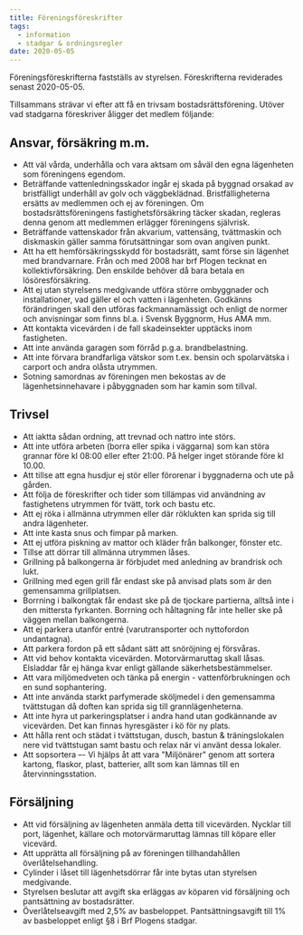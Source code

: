 ```yaml
---
title: Föreningsföreskrifter
tags:
  - information
  - stadgar & ordningsregler
date: 2020-05-05
---
```



Föreningsföreskrifterna fastställs av styrelsen. Föreskrifterna reviderades senast 2020-05-05.

<!--more-->

Tillsammans strävar vi efter att få en trivsam bostadsrättsförening. Utöver vad stadgarna föreskriver åligger det medlem följande:

## Ansvar, försäkring m.m.

- Att väl vårda, underhålla och vara aktsam om såväl den egna lägenheten som föreningens egendom.
- Beträffande vattenledningsskador ingår ej skada på byggnad orsakad av bristfälligt underhåll av golv och väggbeklädnad. Bristfälligheterna ersätts av medlemmen och ej av föreningen. Om bostadsrättsföreningens fastighetsförsäkring täcker skadan, regleras denna genom att medlemmen erlägger föreningens självrisk.
- Beträffande vattenskador från akvarium, vattensäng, tvättmaskin och diskmaskin gäller samma förutsättningar som ovan angiven punkt.
- Att ha ett hemförsäkringsskydd för bostadsrätt, samt förse sin lägenhet med brandvarnare. Från och med 2008 har brf Plogen tecknat en kollektivförsäkring. Den enskilde behöver då bara betala en lösöresförsäkring.
- Att ej utan styrelsens medgivande utföra större ombyggnader och installationer, vad gäller el och vatten i lägenheten. Godkänns förändringen skall den utföras fackmannamässigt och enligt de normer och anvisningar som finns bl.a. i Svensk Byggnorm, Hus AMA mm.
- Att kontakta vicevärden i de fall skadeinsekter upptäcks inom fastigheten.
- Att inte använda garagen som förråd p.g.a. brandbelastning.
- Att inte förvara brandfarliga vätskor som t.ex. bensin och spolarvätska i carport och andra olåsta utrymmen.
- Sotning samordnas av föreningen men bekostas av de lägenhetsinnehavare i påbyggnaden som har kamin som tillval.

## Trivsel

- Att iaktta sådan ordning, att trevnad och nattro inte störs.
- Att inte utföra arbeten (borra eller spika i väggarna) som kan störa grannar före kl 08:00 eller efter 21:00. På helger inget störande före kl 10.00.
- Att tillse att egna husdjur ej stör eller förorenar i byggnaderna och ute på gården.
- Att följa de föreskrifter och tider som tillämpas vid användning av fastighetens utrymmen för tvätt, tork och bastu etc.
- Att ej röka i allmänna utrymmen eller där röklukten kan sprida sig till andra lägenheter.
- Att inte kasta snus och fimpar på marken.
- Att ej utföra piskning av mattor och kläder från balkonger, fönster etc.
- Tillse att dörrar till allmänna utrymmen låses.
- Grillning på balkongerna är förbjudet med anledning av brandrisk och lukt.
- Grillning med egen grill får endast ske på anvisad plats som är den gemensamma grillplatsen.
- Borrning i balkongtak får endast ske på de tjockare partierna, alltså inte i den mittersta fyrkanten. Borrning och håltagning får inte heller ske på väggen mellan balkongerna.
- Att ej parkera utanför entré (varutransporter och nyttofordon undantagna).
- Att parkera fordon på ett sådant sätt att snöröjning ej försvåras.
- Att vid behov kontakta vicevärden. Motorvärmaruttag skall låsas. Elsladdar får ej hänga kvar enligt gällande säkerhetsbestämmelser.
- Att vara miljömedveten och tänka på energin - vattenförbrukningen och en sund sophantering.
- Att inte använda starkt parfymerade sköljmedel i den gemensamma tvättstugan då doften kan sprida sig till grannlägenheterna.
- Att inte hyra ut parkeringsplatser i andra hand utan godkännande av vicevärden. Det kan finnas hyresgäster i kö för ny plats.
- Att hålla rent och städat i tvättstugan, dusch, bastun & träningslokalen nere vid tvättstugan samt bastu och relax när vi använt dessa lokaler.
- Att sopsortera –- Vi hjälps åt att vara "Miljönärer" genom att sortera kartong, flaskor, plast, batterier, allt som kan lämnas till en återvinningsstation.

## Försäljning

- Att vid försäljning av lägenheten anmäla detta till vicevärden. Nycklar till port, lägenhet, källare och motorvärmaruttag lämnas till köpare eller vicevärd.
- Att upprätta all försäljning på av föreningen tillhandahållen överlåtelsehandling.
- Cylinder i låset till lägenhetsdörrar får inte bytas utan styrelsen medgivande.
- Styrelsen beslutar att avgift ska erläggas av köparen vid försäljning och pantsättning av bostadsrätter.
- Överlåtelseavgift med 2,5% av basbeloppet. Pantsättningsavgift till 1% av basbeloppet enligt §8 i Brf Plogens stadgar.
